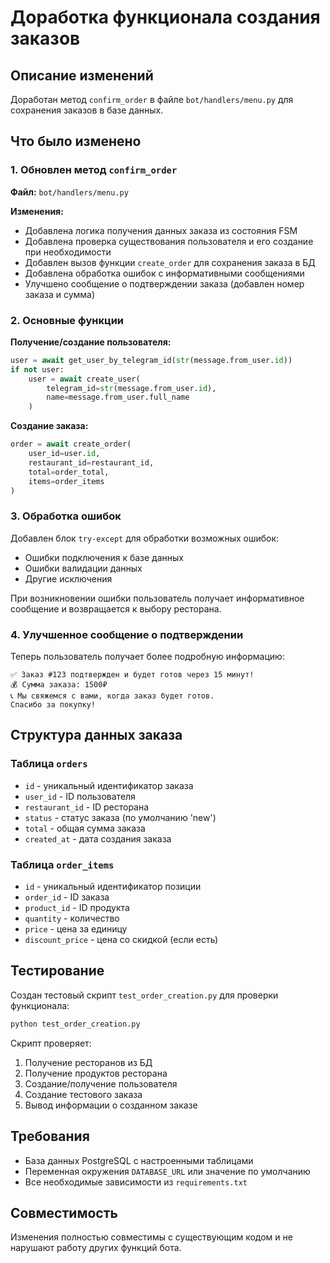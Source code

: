# Доработка функционала создания заказов

## Описание изменений

Доработан метод `confirm_order` в файле `bot/handlers/menu.py` для сохранения заказов в базе данных.

## Что было изменено

### 1. Обновлен метод `confirm_order`

**Файл:** `bot/handlers/menu.py`

**Изменения:**
- Добавлена логика получения данных заказа из состояния FSM
- Добавлена проверка существования пользователя и его создание при необходимости
- Добавлен вызов функции `create_order` для сохранения заказа в БД
- Добавлена обработка ошибок с информативными сообщениями
- Улучшено сообщение о подтверждении заказа (добавлен номер заказа и сумма)

### 2. Основные функции

**Получение/создание пользователя:**
```python
user = await get_user_by_telegram_id(str(message.from_user.id))
if not user:
    user = await create_user(
        telegram_id=str(message.from_user.id),
        name=message.from_user.full_name
    )
```

**Создание заказа:**
```python
order = await create_order(
    user_id=user.id,
    restaurant_id=restaurant_id,
    total=order_total,
    items=order_items
)
```

### 3. Обработка ошибок

Добавлен блок `try-except` для обработки возможных ошибок:
- Ошибки подключения к базе данных
- Ошибки валидации данных
- Другие исключения

При возникновении ошибки пользователь получает информативное сообщение и возвращается к выбору ресторана.

### 4. Улучшенное сообщение о подтверждении

Теперь пользователь получает более подробную информацию:
```
✅ Заказ #123 подтвержден и будет готов через 15 минут!
💰 Сумма заказа: 1500₽
📞 Мы свяжемся с вами, когда заказ будет готов.
Спасибо за покупку!
```

## Структура данных заказа

### Таблица `orders`
- `id` - уникальный идентификатор заказа
- `user_id` - ID пользователя
- `restaurant_id` - ID ресторана
- `status` - статус заказа (по умолчанию 'new')
- `total` - общая сумма заказа
- `created_at` - дата создания заказа

### Таблица `order_items`
- `id` - уникальный идентификатор позиции
- `order_id` - ID заказа
- `product_id` - ID продукта
- `quantity` - количество
- `price` - цена за единицу
- `discount_price` - цена со скидкой (если есть)

## Тестирование

Создан тестовый скрипт `test_order_creation.py` для проверки функционала:

```bash
python test_order_creation.py
```

Скрипт проверяет:
1. Получение ресторанов из БД
2. Получение продуктов ресторана
3. Создание/получение пользователя
4. Создание тестового заказа
5. Вывод информации о созданном заказе

## Требования

- База данных PostgreSQL с настроенными таблицами
- Переменная окружения `DATABASE_URL` или значение по умолчанию
- Все необходимые зависимости из `requirements.txt`

## Совместимость

Изменения полностью совместимы с существующим кодом и не нарушают работу других функций бота.
